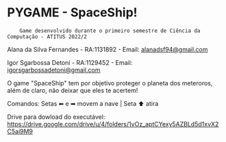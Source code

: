 # PYGAME - SpaceShip!
        Game desenvolvido durante o primeiro semestre de Ciência da Computação - ATITUS 2022/2
Alana da Silva Fernandes - RA:1131892 - Email: alanadsf94@gmail.com

Igor Sgarbossa Detoni - RA:1129452 - Email: igorsgarbossadetoni@gmail.com

O game "SpaceShip" tem por objetivo proteger o planeta dos meteroros, além de claro, não deixar que eles te acertem!

Comandos: Setas ⬅ e ➡ movem a nave | Seta ⬆ atira

Drive para dowload do executável: https://drive.google.com/drive/u/4/folders/1vOz_aptCYexy5AZBLd5d1xvX2C5ai9M9

